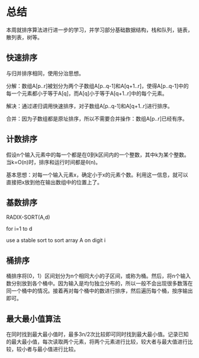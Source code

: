 # 总结
本周就排序算法进行进一步的学习，并学习部分基础数据结构，栈和队列，链表，散列表，树等。

## 快速排序
与归并排序相同，使用分治思想。

分解：数组A[p..r]被划分为两个子数组A[p..q-1]和A[q+1..r]，使得A[p..q-1]中的每一个元素都小于等于A[q]，而A[q]小于等于A[q+1..r]中的每个元素。

解决：通过递归调用快速排序，对子数组A[p..q-1]和A[q+1..r]进行排序。

合并：因为子数组都是原址排序，所以不需要合并操作：数组A[p..r]已经有序。

## 计数排序
假设n个输入元素中的每一个都是在0到k区间内的一个整数，其中k为某个整数。当k=O(n)时，排序和运行时间都是θ(n)。

基本思想：对每一个输入元素x，确定小于x的元素个数。利用这一信息，就可以直接把x放到他在输出数组中的位置上了。

## 基数排序
RADIX-SORT(A,d)

for i=1 to d

use a stable sort to sort array A on digit i
## 桶排序
桶排序将[0，1）区间划分为n个相同大小的子区间，或称为桶。然后，将n个输入数分别放到各个桶中。因为输入是均匀独立分布的，所以一般不会出现很多数落在同一个桶中的情况。接着再对每个桶中的数进行排序，然后遍历每个桶，按序输出即可。

## 最大最小值算法
在同时找到最大最小值时，最多3n/2次比较即可同时找到最大最小值。记录已知的最大最小值，每次读取两个元素，将两个元素进行比较，较大者与最大值进行比较，较小者与最小值进行比较。
